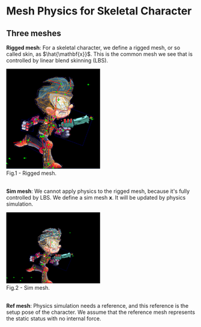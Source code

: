 # Mesh Physics for Skeletal Character

## Three meshes

**Rigged mesh**: For a skeletal character, we define a rigged mesh, or so called skin, as $\hat{\mathbf{x}}$. This is the common mesh we see that is controlled by linear blend skinning (LBS).

<img src="rig.png" alt="drawing" width="250"/>
<figcaption>Fig.1 - Rigged mesh.</figcaption>
<br>

**Sim mesh**: We cannot apply physics to the rigged mesh, because it's fully controlled by LBS. We define a sim mesh $\mathbf{x}$. It will be updated by physics simulation.

<img src="world.png" alt="drawing" width="250"/>
<figcaption>Fig.2 - Sim mesh.</figcaption>
<br>

**Ref mesh**: Physics simulation needs a reference, and this reference is the setup pose of the character. We assume that the reference mesh represents the static status with no internal force. 
